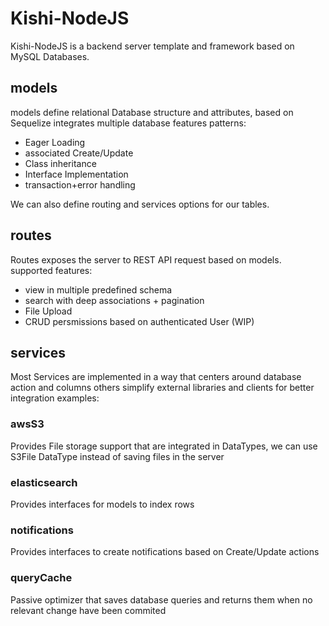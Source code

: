 # Kishi-NodeJS

Kishi-NodeJS is a backend server template and framework based on MySQL Databases.

## models

models define relational Database structure and attributes, based on Sequelize
integrates multiple database features patterns:

- Eager Loading
- associated Create/Update
- Class inheritance
- Interface Implementation
- transaction+error handling

We can also define routing and services options for our tables.

## routes

Routes exposes the server to REST API request based on models.
supported features:

- view in multiple predefined schema
- search with deep associations + pagination
- File Upload
- CRUD persmissions based on authenticated User (WIP)

## services

Most Services are implemented in a way that centers around database action and columns
others simplify external libraries and clients for better integration
examples:

### awsS3 

Provides File storage support that are integrated in DataTypes, we can use S3File DataType instead of saving files in the server

### elasticsearch 

Provides interfaces for models to index rows

### notifications 

Provides interfaces to create notifications based on Create/Update actions

### queryCache 

Passive optimizer that saves database queries and returns them when no relevant change have been commited
